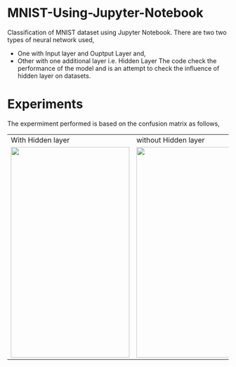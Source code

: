 # MNIST-Using-Jupyter-Notebook
Classification of MNIST dataset using Jupyter Notebook. There are two two types of neural network used,
- One with Input layer and Ouptput Layer and,
- Other with one additional layer i.e. Hidden Layer
The code check the performance of the model and is an attempt to check the influence of hidden layer on datasets.

# Experiments
The expermiment performed is based on the confusion matrix as follows,

<table>
  <tr>
    <td>With Hidden layer</td>
     <td>without Hidden layer</td>
  </tr>
  <tr>
    <td><img src="[screenshots/Screenshot_1582745092.png](https://github.com/amitk0693/MNIST-Using-Jupyter-Notebook/blob/55f81e1b546569a37d71110c34cd5f5ed022c9c8/cnf1.png)" width=270 height=480></td>
    <td><img src="[screenshots/Screenshot_1582745125.png](https://github.com/amitk0693/MNIST-Using-Jupyter-Notebook/blob/55f81e1b546569a37d71110c34cd5f5ed022c9c8/cnf2.png)" width=270 height=480></td>
  </tr>
 </table>
